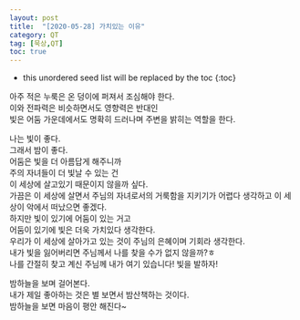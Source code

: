 ```yaml
---
layout: post
title:  "[2020-05-28] 가치있는 이유"
category: QT
tag: [묵상,QT]
toc: true
---
```

* this unordered seed list will be replaced by the toc
{:toc}

아주 적은 누룩은 온 덩이에 퍼져서 조심해야 한다.<br/>
이와 전파력은 비슷하면서도 영향력은 반대인 <br/>
빛은 어둠 가운데에서도 명확히 드러나며 주변을 밝히는 역할을 한다.

나는 빛이 좋다.<br/>
그래서 밤이 좋다.<br/>
어둠은 빛을 더 아름답게 해주니까<br/>
주의 자녀들이 더 빛날 수 있는 건 <br/>
이 세상에 살고있기 때문이지 않을까 싶다.<br/>
가끔은 이 세상에 살면서 주님의 자녀로서의 거룩함을 지키기가 어렵다 생각하고
이 세상이 악에서 떠났으면 좋겠다. <br/>하지만
빛이 있기에 어둠이 있는 거고<br/>
어둠이 있기에 빛은 더욱 가치있다 생각한다.<br/>
우리가 이 세상에 살아가고 있는 것이 주님의 은혜이며 기회라 생각한다.<br/>
내가 빛을 잃어버리면 주님께서 나를 찾을 수가 없지 않을까?ㅎ<br/>
나를 간절히 찾고 계신 주님께 내가 여기 있습니다! 빛을 발하자!

밤하늘을 보며 걸어본다.<br/>
내가 제일 좋아하는 것은 별 보면서 밤산책하는 것이다.<br/>
밤하늘을 보면 마음이 평안 해진다~